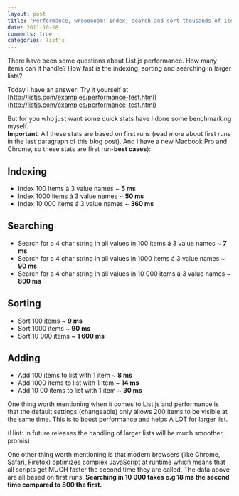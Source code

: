 ```yaml
---
layout: post
title: "Performance, wroooooom! Index, search and sort thousands of items"
date: 2011-10-28
comments: true
categories: listjs
---
```


There have been some questions about List.js performance. 
How many items can it handle? How fast is the indexing, 
sorting and searching in larger lists?

Today I have an answer: Try it yourself at [http://listjs.com/examples/performance-test.html](http://listjs.com/examples/performance-test.html)

But for you who just want some quick stats have I done 
some benchmarking myself.  
**Important**: All these stats are based on first runs 
(read more about first runs in the last paragraph of 
this blog post). And I have a new Macbook Pro and Chrome, 
so these stats are first run-**best cases**):

## Indexing

* Index 100 items á 3 value names ~ **5 ms**
* Index 1000 items á 3 value names ~ **50 ms**
* Index 10 000 items á 3 value names ~ **360 ms**

## Searching

* Search for a 4 char string in all values in 100 items á 3 value names ~ **7 ms**
* Search for a 4 char string in all values in 1000 items á 3 value names ~ **90 ms**
* Search for a 4 char string in all values in 10 000 items á 3 value names ~ **800 ms**

## Sorting

* Sort 100 items ~ **9 ms**
* Sort 1000 items ~ **90 ms**
* Sort 10 000 items ~ **1 600 ms**

## Adding

* Add 100 items to list with 1 item ~ **8 ms**
* Add 1000 items to list with 1 item ~ **14 ms**
* Add 10 00 items to list with 1 item ~ **30 ms**

One thing worth mentioning when it comes to List.js and performance is that the default settings (changeable) only allows 200 items to be visible at the same time. This is to boost performance and helps A LOT for larger list.

(Hint: In future releases the handling of larger lists will be much smoother, promis)

One other thing worth mentioning is that modern browsers (like Chrome, Safari, 
Firefox) optimizes complex JavaScript at runtime which means that all scripts 
get MUCH faster the second time they are called. The data above are all based 
on first runs. **Searching in 10 000 takes e.g 18 ms the second time compared 
to 800 the first.**
